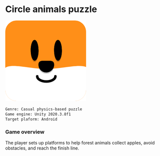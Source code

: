 # Circle animals puzzle
 ![Game logo](Assets/Import/AnimalsFarmAndPuzzlePack/Characters/x2/Fox_Avatar_Rounded@2x.png)

    Genre: Casual physics-based puzzle
    Game engine: Unity 2020.3.8f1
    Target plaform: Android
 

### Game overview
The player sets up platforms to help forest animals collect apples, avoid obstacles, and reach the finish line.